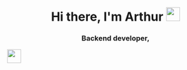 <h1 align="center">Hi there, I'm Arthur
<img src="https://github.com/blackcater/blackcater/raw/main/images/Hi.gif" height="32"/></h1>
<h3 align="center">Backend developer, </h3>
<img height="32" width="32" src="https://cdn.jsdelivr.net/npm/simple-icons@v9/icons/dotnet.svg" />
